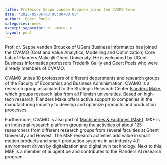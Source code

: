 ```yaml
---
title: Professor Seppe vanden Broucke joins the CVAMO team
date: '2025-05-06T00:00:00+00:00'
author: ‘Geert Poels’
categories: news
excerpt_separator: <!--more-->
layout: post
---
```

Prof. dr. Seppe vanden Broucke of UGent Business Informatics has joined the CVAMO (Cost and Value Analytics, Modelling and Optimization) Core Lab of Flanders Make @ Ghent University. He is welcomed by UGent Business Informatics professors Frederik Gailly and Geert Poels who were already members of CVAMO.

CVAMO unites 10 professors of different departments and research groups of the Faculty of Economics and Business Administration. CVAMO is a research group associated to the Strategic Research Center [Flanders Make](https://www.flandersmake.be), which groups research labs from all Flemish universities. Based on high-tech research, Flanders Make offers active support to companies in the manufacturing industry to develop and optimize products and production processes.

Furthermore, CVAMO is also part of [Machineries & Factories (M&F)](https://www.ugent.be/m-f/en). M&F is an industrial research platform grouping the activities of about 125 researchers from different research groups from several faculties at Ghent University and Howest. The M&F research activities add value in smart motion products and smart production systems in an industry 4.0 environment driven by digitalization and digital twin technology. Next to this, M&F is a member of ai.ugent.be and contributes to the Flanders AI research program.

<!--more-->
